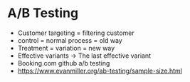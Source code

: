 # A/B Testing

* Customer targeting = filtering customer
* control = normal process = old way
* Treatment = variation = new way
* Effective variants -> The last effective variant
* Booking.com github a/b testing
* https://www.evanmiller.org/ab-testing/sample-size.html
